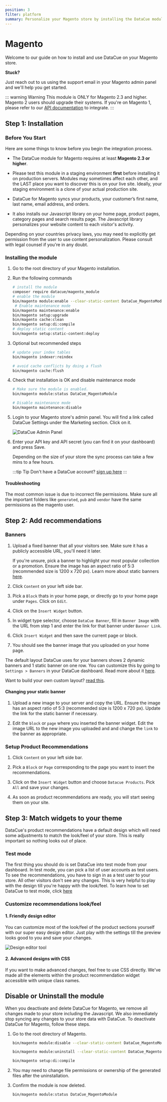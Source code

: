 ```yaml
---
position: 3
filter: platform
summary: Personalize your Magento store by installing the DataCue module.
---
```


# Magento <Badge text="beta" type="success"/>

Welcome to our guide on how to install and use DataCue on your Magento store.

**Stuck?**

Just reach out to us using the support email in your Magento admin panel and we'll help you get started.

::: warning Warning
This module is ONLY for Magento 2.3 and higher. Magento 2 users should upgrade their systems. If you're on Magento 1, please refer to our [API documentation](https://developer.datacue.co) to integrate.
:::

## Step 1: Installation

### Before You Start

Here are some things to know before you begin the integration process.

- The DataCue module for Magento requires at least **Magento 2.3 or higher**.

- Please test this module in a staging environment **first** before installing it on production servers. Modules may sometimes affect each other, and the LAST place you want to discover this is on your live site. Ideally, your staging environment is a clone of your actual production site.

- DataCue for Magento syncs your products, your customer’s first name, last name, email address, and orders.

- It also installs our Javascript library on your home page, product pages, category pages and search results page. The Javascript library personalizes your website content to each visitor's activity.

Depending on your countries privacy laws, you may need to explicitly get permission from the user to use content personalization. Please consult with legal counsel if you're in any doubt.

### Installing the module

1. Go to the root directory of your Magento installation.

2. Run the following commands

   ```bash
   # install the module
   composer require datacue/magento_module
   # enable the module
   bin/magento module:enable --clear-static-content DataCue_MagentoModule
    # Enable maintenance mode
   bin/magento maintenance:enable
   bin/magento setup:upgrade
   bin/magento cache:clean
   bin/magento setup:di:compile
   # deploy static content
   bin/magento setup:static-content:deploy
   ```

3. Optional but recommended steps

   ```bash
   # update your index tables
   bin/magento indexer:reindex

   # avoid cache conflicts by doing a flush
   bin/magento cache:flush
   ```

4. Check that installation is OK and disable maintenance mode

   ```bash
   # Make sure the module is enabled.
   bin/magento module:status DataCue_MagentoModule

   # Disable maintenance mode
   bin/magento maintenance:disable
   ```

5. Login to your Magento store's admin panel. You will find a link called DataCue Settings under the Marketing section. Click on it.

   ![DataCue Admin Panel](./images/magento_panel.png)

6. Enter your API key and API secret (you can find it on your dashboard) and press Save.

   Depending on the size of your store the sync process can take a few mins to a few hours.

   :::tip Tip
   Don't have a DataCue account? [sign up here](https://app.datacue.co/en/sign-up)
   :::

#### Troubleshooting

The most common issue is due to incorrect file permissions. Make sure all the important folders like `generated`, `pub` and `vendor` have the same permissions as the magento user.

## Step 2: Add recommendations

### Banners

1. Upload a fixed banner that all your visitors see. Make sure it has a publicly accessible URL, you'll need it later.

   If you're unsure, pick a banner to highlight your most popular collection or a promotion. Ensure the image has an aspect ratio of 5:3 (recommended size is 1200 x 720 px). Learn more about static banners [here](/banners).

2. Click `Content` on your left side bar.

3. Pick a `Block` thats in your home page, or directly go to your home page under `Pages`. Click on `Edit`.

4. Click on the `Insert Widget` button.

5. In widget type selector, choose `DataCue Banner`, fill in `Banner Image` with the URL from step 1 and enter the link for that banner under `Banner Link`.

6. Click `Insert Widget` and then save the current page or block.

7. You should see the banner image that you uploaded on your home page.

The default layout DataCue uses for your banners shows 2 dynamic banners and 1 static banner on one row. You can customize this by going to `Settings > Banners` in your DataCue dashboard. Read more about it [here](/banners/layout.html).

Want to build your own custom layout? [read this](#custom-layout).

#### Changing your static banner

1. Upload a new image to your server and copy the URL. Ensure the image has an aspect ratio of 5:3 (recommended size is 1200 x 720 px). Update the link for the static banner if necessary.

2. Edit the `block` or `page` where you inserted the banner widget. Edit the image URL to the new image you uploaded and and change the `link` to the banner as appropriate.

### Setup Product Recommendations

1. Click `Content` on your left side bar.

2. Pick a `Block` or `Page` corresponding to the page you want to insert the recommendations.

3. Click on the `Insert Widget` button and choose `Datacue Products`. Pick `All` and save your changes.

4. As soon as product recommendations are ready, you will start seeing them on your site.

## Step 3: Match widgets to your theme

DataCue's product recommendations have a default design which will need some adjustments to match the look/feel of your store. This is really important so nothing looks out of place.

### Test mode

The first thing you should do is set DataCue into test mode from your dashboard. In test mode, you can pick a list of user accounts as test users. To see the recommendations, you have to sign in as a test user to your store. All other visitors don't see any changes. This is very helpful to play with the design till you're happy with the look/feel. To learn how to set DataCue to test mode, click [here](/install/testmode.html)

### Customize recommendations look/feel

#### 1. Friendly design editor

You can customize most of the look/feel of the product sections yourself with our super easy design editor. Just play with the settings till the preview looks good to you and save your changes.

![Design editor tool](./images/design-editor.png)

#### 2. Advanced designs with CSS

If you want to make advanced changes, feel free to use CSS directly. We've made all the elements within the product recommendation widget accessible with unique class names.

## Disable or Uninstall the module

When you deactivate and delete DataCue for Magento, we remove all changes made to your store including the Javascript. We also immediately stop syncing any changes to your store data with DataCue. To deactivate DataCue for Magento, follow these steps.

1. Go to the root directory of Magento.

   ```bash
   bin/magento module:disable --clear-static-content DataCue_MagentoModule

   bin/magento module:uninstall --clear-static-content DataCue_MagentoModule

   bin/magento setup:di:compile
   ```

2. You may need to change file permissions or ownership of the generated files after the uninstallation.

3. Confirm the module is now deleted.

   ```bash
   bin/magento module:status DataCue_MagentoModule
   ```
